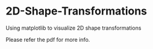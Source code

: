 # 2D-Shape-Transformations
Using matplotlib to visualize 2D shape transformations

Please refer the pdf for more info.
